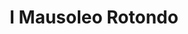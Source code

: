 ---
title: I Mausoleo Rotondo

mediaPath: /videos/mr_13_fllia2-1080p.mp4
mediaPosition:  []
mediaRotation:  []
mediaScale: 1
cameraFOV: 60

cameraPosition:  []
cameraTarget:  []

animationEntry: 2000
---